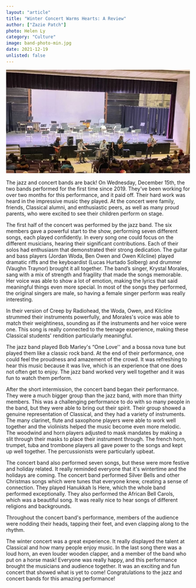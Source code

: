 ```yaml
---
layout: "article"
title: "Winter Concert Warms Hearts: A Review"
author: ["Zazie Patch"]
photo: Helen Ly
category: "Culture"
image: band-photo-min.jpg
date: 2021-12-19
unlisted: false
---
```


![CHS Band](/assets/images/band-photo-min.jpg)

The jazz and concert bands are back! On Wednesday, December 15th, the two bands performed for the first time since 2019. They’ve been working for over two months for this performance, and it paid off. Their hard work was heard in the impressive music they played. At the concert were family, friends, Classical alumni, and enthusiastic peers, as well as many proud parents, who were excited to see their children perform on stage. 

The first half of the concert was performed by the jazz band. The six members gave a powerful start to the show, performing seven different songs, each played confidently. In every song one could focus on the different musicians, hearing their significant contributions. Each of their solos had enthusiasm that demonstrated their strong dedication. The guitar and bass players (Jordan Woda, Ben Owen and Owen Kilcline) played dramatic riffs and the keyboardist (Lucas Hurtado Solberg) and drummer (Vaughn Traynor) brought it all together. The band’s singer, Krystal Morales, sang with a mix of strength and fragility that made the songs memorable. Her voice was able to show a lot of emotion, making the lyrics that said meaningful things even more special. In most of the songs they performed, the original singers are male, so having a female singer perform was really interesting.

In their version of Creep by Radiohead, the Woda, Owen, and Kilcline strummed their instruments powerfully, and Morales's voice was able to match their weightiness, sounding as if the instruments and her voice were one. This song is really connected to the teenage experience, making these Classical students' rendition particularly meaningful.

The jazz band played Bob Marley's “One Love'' and a bossa nova tune but played them like a classic rock band. At the end of their performance, one could feel the proudness and amazement of the crowd. It was refreshing to hear this music because it was live, which is an experience that one does not often get to enjoy. The jazz band worked very well together and it was fun to watch them perform. 

After the short intermission, the concert band began their performance. They were a much bigger group than the jazz band, with more than thirty members. This was a challenging performance to do with so many people in the band, but they were able to bring out their spirit. Their group showed a genuine representation of Classical, and they had a variety of instruments. The many clarinet, flute and saxophone players were able to work well together and the violinists helped the music become even more melodic. The woodwind and horn players adjusted to mask mandates by making a slit through their masks to place their instrument through. The french horn, trumpet, tuba and trombone players all gave power to the songs and kept up well together. The percussionists were particularly upbeat.

The concert band also performed seven songs, but these were more festive and holiday related. It really reminded everyone that it's wintertime and the holidays are coming. The concert band performed Silver Bells and other Christmas songs which were tunes that everyone knew, creating a sense of connection. They played Hanukkah Is Here, which the whole band performed exceptionally. They also performed the African Bell Carols, which was a beautiful song. It was really nice to hear songs of different religions and backgrounds.

Throughout the concert band's performance, members of the audience were nodding their heads, tapping their feet, and even clapping along to the rhythm.  

The winter concert was a great experience. It really displayed the talent at Classical and how many people enjoy music. In the last song there was a loud horn, an even louder wooden clapper, and a member of the band who put on a horse mask! Everyone was really happy, and this performance brought the musicians and audience together. It was an exciting and fun concert that showed what is yet to come! Congratulations to the jazz and concert bands for this amazing performance!
